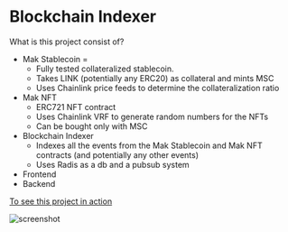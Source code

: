 # Blockchain Indexer

What is this project consist of?

- Mak Stablecoin =
  - Fully tested collateralized stablecoin.
  - Takes LINK (potentially any ERC20) as collateral and mints MSC
  - Uses Chainlink price feeds to determine the collateralization ratio
- Mak NFT
  - ERC721 NFT contract
  - Uses Chainlink VRF to generate random numbers for the NFTs
  - Can be bought only with MSC
- Blockchain Indexer
  - Indexes all the events from the Mak Stablecoin and Mak NFT contracts (and potentially any other events)
  - Uses Radis as a db and a pubsub system
- Frontend
- Backend

[To see this project in action](https://drive.google.com/file/d/1mola77K-14MwQIjGo3HHw2HtfUNeMFnl/view?usp=sharing)

![screenshot](https://i.postimg.cc/fR7GDKq5/Screenshot-2024-04-11-133522.png)
